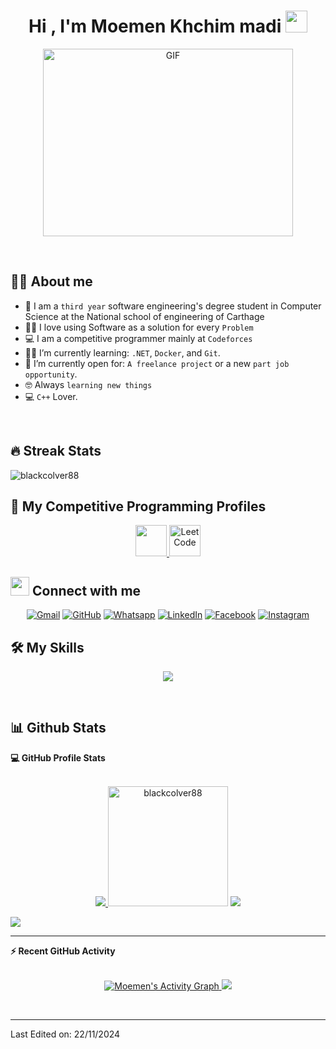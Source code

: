 <h1 align="center">Hi , I'm Moemen Khchim madi <img src="https://media.giphy.com/media/hvRJCLFzcasrR4ia7z/giphy.gif" width="35"></h1>
<p align="center">
  <a target="_blank" align="center">
  <img align="center" top="500" height="300" width="400" alt="GIF" src="https://media.giphy.com/media/SWoSkN6DxTszqIKEqv/giphy.gif">
  </a>
</p>
<br>

## :sassy_man:  About me
- :school: I am a `third year` software engineering's degree student in Computer Science at the National school of engineering of Carthage
- :technologist: I love using Software as a solution for every `Problem`
- :computer: I am a competitive programmer mainly at `Codeforces`
- :student: I’m currently learning: `.NET`, `Docker`, and `Git`.
- :thinking: I’m currently open for: `A freelance project` or a new `part job opportunity`.
- :nerd_face: Always `learning new things`
- :computer: `C++` Lover.

<br>

## 🔥 Streak Stats

<p><img align="center" src="https://github-readme-streak-stats.herokuapp.com/?user=blackcolver88&" alt="blackcolver88" /></p>

## 👀 My Competitive Programming Profiles

<p align="center">
	<a href="https://codeforces.com/profile/Moemen_khchim_madi" target="__blank" rel="noopener">
		<img src="https://store-images.s-microsoft.com/image/apps.48094.14504742535903781.aedbca21-113a-48f4-b001-4204e73b22fc.503f883f-8339-4dc5-8609-81713a59281f" width="50" height="50"/>
	</a>
	<a href="https://leetcode.com/madokakhchimadi/" target="__blank" rel="noopener">
		<img src="https://img.icons8.com/external-tal-revivo-shadow-tal-revivo/50/000000/external-level-up-your-coding-skills-and-quickly-land-a-job-logo-shadow-tal-revivo.png" alt="LeetCode" width="50" height="50"/>
	</a>

## <img src="https://media.giphy.com/media/iY8CRBdQXODJSCERIr/giphy.gif" width="30px"> Connect with me
<p align="center">
	<a href="mailto:khchimmadi.moemen@gmail.com" target="_blank"><img img src="https://img.shields.io/badge/gmail-%23EA4335.svg?style=plastic&logo=gmail&logoColor=white" alt="Gmail"/></a>
	<a href="https://github.com/blackcolver88" target="_blank"><img src="https://img.shields.io/badge/github-%23181717.svg?style=plastic&logo=github&logoColor=white" alt="GitHub"/></a>
	<a href="https://wa.me/21650565309" target="_blank"><img src="https://img.shields.io/badge/whatsapp-%2325D366.svg?style=plastic&logo=whatsapp&logoColor=white" alt="Whatsapp"/></a>
	<a href="https://www.linkedin.com/in/moemen-khchim-madi-486a8024b/" target="_blank"><img src="https://img.shields.io/badge/linkedin-%230A66C2.svg?style=plastic&logo=linkedin&logoColor=white" alt="LinkedIn"/></a>
	<a href="https://www.facebook.com/moemen.khchimadi/" target="_blank"><img src="https://img.shields.io/badge/facebook-%231877F2.svg?style=plastic&logo=facebook&logoColor=white" alt="Facebook"/></a>
	<a href="https://www.instagram.com/moemen_khchimadi/?hl=fr" target="_blank"><img src="https://img.shields.io/badge/instagram-%23E4405F.svg?style=plastic&logo=instagram&logoColor=white" alt="Instagram"/></a>
</p>

## 🛠️ My Skills

<p align="center">
  <a href="https://skillicons.dev">
    <img src="https://skillicons.dev/icons?i=py,ts,js,css,html,angular,dotnet,spring,java,mysql,c,cpp,nodejs,bootstrap,git,github,docker,postman,linux,vscode,eclipse,tailwind,cs,idea"/>
  </a>
</p>

<br/>


## 📊 Github Stats



  <summary><b>💻 GitHub Profile Stats</b></summary>
  <br/>
  <p align="center">
    <a href="https://github.com/anuraghazra/github-readme-stats" target="_blank">
	<img src="http://github-profile-summary-cards.vercel.app/api/cards/stats?username=blackcolver88&theme=github_dark" />
    </a>
	<img src="https://github-readme-stats.vercel.app/api/top-langs?username=blackcolver88&langs_count=10&show_icons=true&locale=en&layout=compact&theme=github_dark" alt="blackcolver88" height="192px"/>
 	<img src="http://github-profile-summary-cards.vercel.app/api/cards/profile-details?username=blackcolver88&theme=github_dark" />
  </p>
  
  <p>
    <a href="https://visitcount.itsvg.in">
     <img src="https://visitcount.itsvg.in/api?id=blackcolver88&label=Profile%20Views&icon=0&pretty=true" />
    </a>
  </p>

----

  <summary><b>⚡ Recent GitHub Activity</b></summary>
  <br/>
  <p align="center">
     <a href="https://github.com/blackcolver88" target="_blank">
         <img alt="Moemen's Activity Graph" src="https://github-readme-activity-graph.vercel.app/graph?username=blackcolver88&bg_color=01102d&color=6eb9f2&line=41c350&point=ffffff&area=true&hide_border=true" />
         <img src="http://github-profile-summary-cards.vercel.app/api/cards/productive-time?username=blackcolver88&theme=github_dark&utcOffset=1" />
     </a>
  </p>

  


 
 
<br/>

-----

Last Edited on: 22/11/2024
